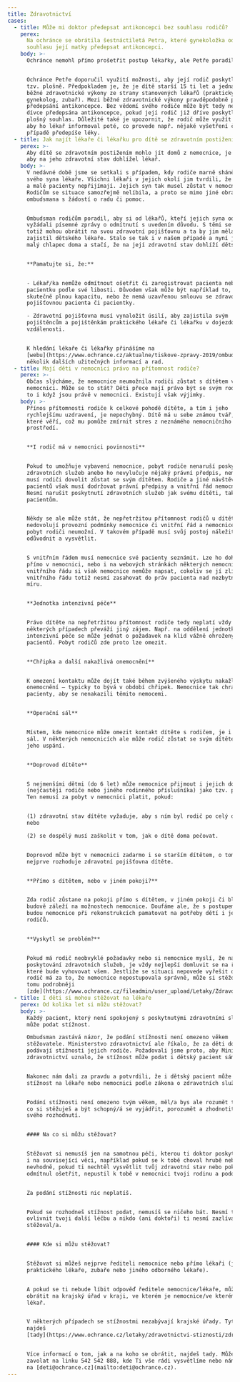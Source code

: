 ```yaml
---
title: Zdravotnictví
cases:
  - title: Může mi doktor předepsat antikoncepci bez souhlasu rodičů?
    perex:
      Na ochránce se obrátila šestnáctiletá Petra, které gynekoložka odmítla bez
      souhlasu její matky předepsat antikoncepci.
    body: >-
      Ochránce nemohl přímo prošetřit postup lékařky, ale Petře poradil.


      Ochránce Petře doporučil využití možnosti, aby její rodič poskytl souhlas
      tzv. plošně. Předpokladem je, že je dítě starší 15 ti let a jedná se o
      běžné zdravotnické výkony ze strany stanovených lékařů (praktický lékař,
      gynekolog, zubař). Mezi běžné zdravotnické výkony pravděpodobně patří i
      předepsání antikoncepce. Bez vědomí svého rodiče může být tedy nezletilé
      dívce předepsána antikoncepce, pokud její rodič již dříve poskytl svůj
      plošný souhlas. Důležité také je upozornit, že rodič může využít možnosti,
      aby ho lékař informoval poté, co provede např. nějaké vyšetření či v tomto
      případě předepíše léky.
  - title: Jak najít lékaře či lékařku pro dítě se zdravotním postižením?
    perex: >-
      Aby dítě se zdravotním postižením mohlo jít domů z nemocnice, je třeba,
      aby na jeho zdravotní stav dohlížel lékař.
    body: >-
      V nedávné době jsme se setkali s případem, kdy rodiče marně sháněli pro
      svého syna lékaře. Všichni lékaři v jejich okolí jim tvrdili, že mají plno
      a malé pacienty nepřijímají. Jejich syn tak musel zůstat v nemocnici.
      Rodičům se situace samozřejmě nelíbila, a proto se mimo jiné obrátili na
      ombudsmana s žádostí o radu či pomoc.


      Ombudsman rodičům poradil, aby si od lékařů, kteří jejich syna odmítli,
      vyžádali písemné zprávy o odmítnutí s uvedením důvodu. S těmi se poté
      totiž mohou obrátit na svou zdravotní pojišťovnu a ta by jim měla sama
      zajistil dětského lékaře. Stalo se tak i v našem případě a nyní je již
      malý chlapec doma a stačí, že na její zdravotní stav dohlíží dětský lékař.


      **Pamatujte si, že:**


      - Lékař/ka nemůže odmítnout ošetřit či zaregistrovat pacienta nebo
      pacientku podle své libosti. Důvodem však může být například to, že má
      skutečně plnou kapacitu, nebo že nemá uzavřenou smlouvu se zdravotní
      pojišťovnou pacienta či pacientky.

      - Zdravotní pojišťovna musí vynaložit úsilí, aby zajistila svým
      pojištěncům a pojištěnkám praktického lékaře či lékařku v dojezdové
      vzdálenosti.


      K hledání lékaře či lékařky přinášíme na
      [webu](https://www.ochrance.cz/aktualne/tiskove-zpravy-2019/ombudsmanka-pomohla-matce-jejiz-dite-melo-tezke-zdravotni-postizeni/)
      několik dalších užitečných informací a rad.
  - title: Mají děti v nemocnici právo na přítomnost rodiče?
    perex: >-
      Občas slýcháme, že nemocnice neumožnila rodiči zůstat s dítětem v
      nemocnici. Může se to stát? Děti přece mají právo být se svým rodičem, a
      to i když jsou právě v nemocnici. Existují však výjimky.
    body: >-
      Přínos přítomnosti rodiče k celkové pohodě dítěte, a tím i jeho
      rychlejšímu uzdravení, je nepochybný. Dítě má u sebe známou tvář, osobu,
      které věří, což mu pomůže zmírnit stres z neznámého nemocničního
      prostředí.


      **I rodič má v nemocnici povinnosti**


      Pokud to umožňuje vybavení nemocnice, pobyt rodiče nenaruší poskytování
      zdravotních služeb anebo ho nevylučuje nějaký právní předpis, nemocnice
      musí rodiči dovolit zůstat se svým dítětem. Rodiče a jiné návštěvy
      pacientů však musí dodržovat právní předpisy a vnitřní řád nemocnice.
      Nesmí narušit poskytnutí zdravotních služeb jak svému dítěti, tak ostatním
      pacientům.


      Někdy se ale může stát, že nepřetržitou přítomnost rodičů u dítěte
      nedovolují provozní podmínky nemocnice či vnitřní řád a nemocnice proto
      pobyt rodiči neumožní. V takovém případě musí svůj postoj náležitě
      odůvodnit a vysvětlit.


      S vnitřním řádem musí nemocnice své pacienty seznámit. Lze ho dohledat buď
      přímo v nemocnici, nebo i na webových stránkách některých nemocnic. Ani do
      vnitřního řádu si však nemocnice nemůže napsat, cokoliv se jí zlíbí. Obsah
      vnitřního řádu totiž nesmí zasahovat do práv pacienta nad nezbytně nutnou
      míru.


      **Jednotka intenzivní péče**


      Právo dítěte na nepřetržitou přítomnost rodiče tedy neplatí vždy a v
      některých případech převáží jiný zájem. Např. na oddělení jednotky
      intenzivní péče se může jednat o požadavek na klid vážně ohrožených
      pacientů. Pobyt rodičů zde proto lze omezit.


      **Chřipka a další nakažlivá onemocnění**


      K omezení kontaktu může dojít také během zvýšeného výskytu nakažlivých
      onemocnění – typicky to bývá v období chřipek. Nemocnice tak chrání své
      pacienty, aby se nenakazili těmito nemocemi.


      **Operační sál**


      Místem, kde nemocnice může omezit kontakt dítěte s rodičem, je i operační
      sál. V některých nemocnicích ale může rodič zůstat se svým dítětem až do
      jeho uspání.


      **Doprovod dítěte**


      S nejmenšími dětmi (do 6 let) může nemocnice přijmout i jejich doprovod
      (nejčastěji rodiče nebo jiného rodinného příslušníka) jako tzv. průvodce.
      Ten nemusí za pobyt v nemocnici platit, pokud:


      (1) zdravotní stav dítěte vyžaduje, aby s ním byl rodič po celý den,
      nebo  

      (2) se dospělý musí zaškolit v tom, jak o dítě doma pečovat.


      Doprovod může být v nemocnici zadarmo i se starším dítětem, o tom však
      nejprve rozhoduje zdravotní pojišťovna dítěte.


      **Přímo s dítětem, nebo v jiném pokoji?**


      Zda rodič zůstane na pokoji přímo s dítětem, v jiném pokoji či blízké
      budově záleží na možnostech nemocnice. Doufáme ale, že s postupem času
      budou nemocnice při rekonstrukcích pamatovat na potřeby dětí i jejich
      rodičů.


      **Vyskytl se problém?**


      Pokud má rodič neobvyklé požadavky nebo si nemocnice myslí, že narušuje
      poskytování zdravotních služeb, je vždy nejlepší domluvit se na řešení,
      které bude vyhovovat všem. Jestliže se situaci nepovede vyřešit dohodou a
      rodič má za to, že nemocnice nepostupovala správně, může si stěžovat (k
      tomu podrobněji
      [zde](https://www.ochrance.cz/fileadmin/user_upload/Letaky/Zdravotnictvi-stiznosti.pdf)).
  - title: I děti si mohou stěžovat na lékaře
    perex: Od kolika let si můžu stěžovat?
    body: >-
      Každý pacient, který není spokojený s poskytnutými zdravotními službami,
      může podat stížnost.   

      Ombudsman zastává názor, že podání stížnosti není omezeno věkem
      stěžovatele. Ministerstvo zdravotnictví ale říkalo, že za děti do 18 let
      podávají stížnosti jejich rodiče. Požadovali jsme proto, aby Ministerstvo
      zdravotnictví uznalo, že stížnost může podat i dětský pacient sám.


      Nakonec nám dali za pravdu a potvrdili, že i dětský pacient může podat
      stížnost na lékaře nebo nemocnici podle zákona o zdravotních službách.


      Podání stížnosti není omezeno tvým věkem, měl/a bys ale rozumět tomu, na
      co si stěžuješ a být schopný/á se vyjádřit, porozumět a zhodnotit důsledky
      svého rozhodnutí.


      #### Na co si můžu stěžovat?


      Stěžovat si nemusíš jen na samotnou péči, kterou ti doktor poskytnul, ale
      i na související věci, například pokud se k tobě choval hrubě nebo
      nevhodně, pokud ti nechtěl vysvětlit tvůj zdravotní stav nebo pokud tě
      odmítnul ošetřit, nepustil k tobě v nemocnici tvoji rodinu a podobně.


      Za podání stížnosti nic neplatíš.


      Pokud se rozhodneš stížnost podat, nemusíš se ničeho bát. Nesmí to
      ovlivnit tvoji další léčbu a nikdo (ani doktoři) ti nesmí zazlívat, že sis
      stěžoval/a.


      #### Kde si můžu stěžovat?


      Stěžovat si můžeš nejprve řediteli nemocnice nebo přímo lékaři (jde-li o
      praktického lékaře, zubaře nebo jiného odborného lékaře).


      A pokud se ti nebude líbit odpověď ředitele nemocnice/lékaře, můžeš se
      obrátit na krajský úřad v kraji, ve kterém je nemocnice/ve kterém ordinuje
      lékař.


      V některých případech se stížnostmi nezabývají krajské úřady. Tyto výjimky
      najdeš
      [tady](https://www.ochrance.cz/letaky/zdravotnictvi-stiznosti/zdravotnictvi-stiznosti.pdf).


      Více informací o tom, jak a na koho se obrátit, najdeš tady. Můžeš nám i
      zavolat na linku 542 542 888, kde Ti vše rádi vysvětlíme nebo nám napsat
      na [deti@ochrance.cz](mailto:deti@ochrance.cz).
---
```

